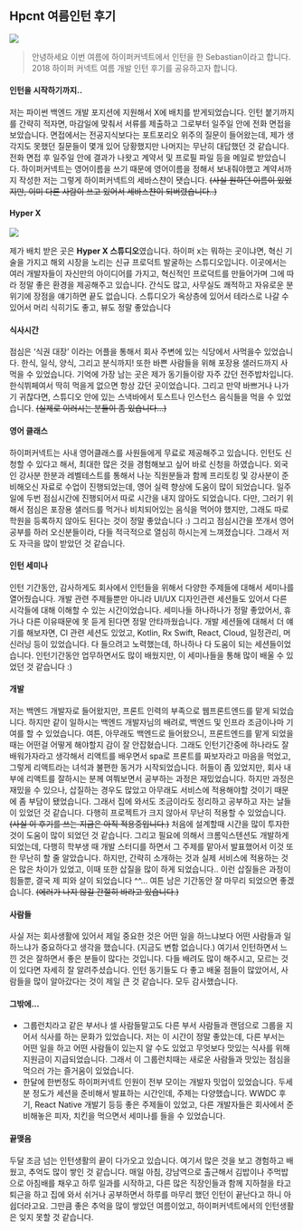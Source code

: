 ## Hpcnt 여름인턴 후기

<img src="https://www.pycon.kr/2016apac/media/sponsor/sponsor-hyperconnect.png">

> 안녕하세요 이번 여름에 하이퍼커넥트에서 인턴을 한 Sebastian이라고 합니다. 2018 하이퍼 커넥트 여름 개발 인턴 후기를 공유하고자 합니다.



#### 인턴을 시작하기까지..

   저는 파이썬 백엔드 개발 포지션에 지원해서 X에 배치를 받게되었습니다. 인턴 붙기까지를 간략히 적자면, 마감일에 맞춰서 서류를 제출하고 그로부터 일주일 안에 전화 면접을 보았습니다. 면접에서는 전공지식보다는 포트포리오 위주의 질문이 들어왔는데, 제가 생각지도 못했던 질문들이 몇개 있어 당황했지만 나머지는 무난히 대답했던 것 같습니다. 전화 면접 후 일주일 안에 결과가 나왓고 계약서 및 프로필 파일 등을 메일로 받았습니다. 하이퍼커넥트는 영어이름을 쓰기 때문에 영어이름을 정해서 보내줘야했고 계약서까지 작성한 저는 그렇게 하이퍼커넥트의 세바스챤이 됏습니다. ~~(사실 원하던 이름이 있었지만, 이미 다른 사람이 쓰고 있어서 세바스챤이 되버렸습니다..)~~



#### Hyper X

<img src="https://hyperconnect.com/wp-content/uploads/2018/02/hyperx_L.jpg">

   

   제가 배치 받은 곳은 **Hyper X 스튜디오**였습니다. 하이퍼 x는 뭐하는 곳이냐면, 혁신 기술을 가지고 해외 시장을 노리는 신규 프로덕트 발굴하는 스튜디오입니다. 이곳에서는 여러 개발자들이 자신만의 아이디어를 가지고, 혁신적인 프로덕트를 만들어가며 그에 따라 정말 좋은 환경을 제공해주고 있습니다. 간식도 많고, 사무실도 쾌적하고 자유로운 분위기에 장점을 얘기하면 끝도 없습니다. 스튜디오가 옥상층에 있어서 테라스로 나갈 수 있어서 머리 식히기도 좋고, 뷰도 정말 좋았습니다



#### 식사시간

   점심은 ‘식권 대장’ 이라는 어플을 통해서 회사 주변에 있는 식당에서 사먹을수 있었습니다. 한식, 일식, 양식, 그리고 분식까지! 또한 바쁜 사람들을 위해 포장용 샐러드까지 사먹을 수 있었습니다. 기억에 가장 남는 곳은 제가 동기들이랑 자주 갔던 전주밥차입니다. 한식뷔페여서 딱히 먹을게 없으면 항상 갔던 곳이었습니다. 그리고 만약 바쁘거나 나가기 귀찮다면, 스튜디오 안에 있는 스낵바에서 토스트나 인스턴스 음식들을 먹을 수 있었습니다. ~~(실제로 이러시는 분들이 좀 있습니다…)~~ 



#### 영어 클래스

   하이퍼커넥트는 사내 영어클래스를 사원들에게 무료로 제공해주고 있습니다. 인턴도 신청할 수 있다고 해서, 최대한 많은 것을 경험해보고 싶어 바로 신청을 하였습니다. 외국인 강사분 한분과 레벨테스트를 통해서 나눈 직원분들과 함께 프리토킹 및 강사분이 준비해오신 자료로 수업이 진행되었는데, 영어 실력 향상에 도움이 많이 되었습니다. 일주일에 두번 점심시간에 진행되어서 따로 시간을 내지 않아도 되었습니다. 다만, 그러기 위해서 점심은 포장용 샐러드를 먹거나 비치되어있는 음식을 먹어야 했지만, 그래도 따로 학원을 등록하지 않아도 된다는 것이 정말 좋았습니다 :) 그리고 점심시간을 쪼개서 영어 공부를 하러 오신분들이라, 다들 적극적으로 열심히 하시는게 느껴졌습니다. 그래서 저도 자극을 많이 받았던 것 같습니다. 



#### 인턴 세미나

   인턴 기간동안, 감사하게도 회사에서 인턴들을 위해서 다양한 주제들에 대해서 세미나를 열어줬습니다. 개발 관련 주제들뿐만 아니라 UI/UX 디자인관련 세션들도 있어서 다른 시각들에 대해 이해할 수 있는 시간이었습니다. 세미나들 하나하나가 정말 좋았어서, 휴가나 다른 이유때문에 못 듣게 된다면 정말 안타까웠습니다. 개발 세션들에 대해서 더 얘기를 해보자면, CI 관련 세션도 있었고, Kotlin, Rx Swift, React, Cloud, 일정관리, 머신러닝 등이 있었습니다. 다 들으려고 노력했는데, 하나하나 다 도움이 되는 세션들이었습니다. 인턴기간동안 업무하면서도 많이 배웠지만, 이 세미나들을 통해 많이 배울 수 있었던 것 같습니다 :)



#### 개발

   저는 백엔드 개발자로 들어왔지만, 프론트 인력의 부족으로 웹프론트엔드를 맡게 되었습니다. 하지만 같이 일하시는 백엔드 개발자님의 배려로, 백엔드 및 인프라 조금이나마 기여를 할 수 있었습니다. 여튼, 아무래도 백엔드로 들어왔으니, 프론트엔드를 맡게 되었을때는 어떤걸 어떻게 해야할지 감이 잘 안잡혔습니다. 그래도 인턴기간중에 하나라도 잘 배워가자라고 생각해서 리액트를 배우면서 spa로 프론트를 짜보자라고 마음을 먹었고, 그렇게 리액트라는 녀석과 불편한 동거가 시작되었습니다. 허들이 좀 있었지만, 회사 내부에 리액트를 잘하시는 분께 여쭤보면서 공부하는 과정은 재밌었습니다. 하지만 과정은 재밌을 수 있으나, 삽질하는 경우도 많았고 아무래도 서비스에 적용해야할 것이기 때문에 좀 부담이 됐었습니다. 그래서 집에 와서도 조금이라도 정리하고 공부하고 자는 날들이 있었던 것 같습니다. 다행히 프로젝트가 크지 않아서 무난히 적용할 수 있었습니다. ~~(사실 이 후기를 쓰는 지금은 아직 적용중입니다.)~~ 처음에 설계할때 시간을 많이 투자한 것이 도움이 많이 되었던 것 같습니다. 그리고 필요에 의해서 크롬익스텐션도 개발하게 되었는데, 다행히 학부생 때 개발 스터디를 하면서 그 주제를 맡아서 발표했어서 이것 또한 무난히 할 줄 알았습니다. 하지만, 간략히 소개하는 것과 실제 서비스에 적용하는 것은 많은 차이가 있었고, 이때 또한 삽질을 많이 하게 되었습니다.. 이런 삽질들은 과정이 힘들뿐, 결국 제 피와 살이 되었습니다 ^^... 여튼 남은 기간동안 잘 마무리 되었으면 좋겠습니다. ~~(에러가 나지 않길 간절히 바라고 있습니다.)~~ 



#### 사람들

  사실 저는 회사생활에 있어서 제일 중요한 것은 어떤 일을 하느냐보다 어떤 사람들과 일하느냐가 중요하다고 생각을 했습니다. (지금도 변함 없습니다.) 여기서 인턴하면서 느낀 것은 잘하면서 좋은 분들이 많다는 것입니다. 다들 배려도 많이 해주시고, 모르는 것이 있다면 자세히 잘 알려주셨습니다. 인턴 동기들도 다 좋고 배울 점들이 많았어서, 사람들을 많이 알아갔다는 것이 제일 큰 것 같습니다. 모두 감사했습니다.



#### 그밖에... 

* 그룹런치라고 같은 부서나 셀 사람들말고도 다른 부서 사람들과 랜덤으로 그룹을 지어서 식사를 하는 문화가 있었습니다. 저는 이 시간이 정말 좋았는데, 다른 부서는 어떤 일을 하고 어떤 사람들이 있는지 알 수도 있었고 무엇보다 맛있는 식사를 위해 지원금이 지급되었습니다. 그래서 이 그룹런치때는 새로운 사람들과 맛있는 점심을 먹으러 가는 즐거움이 있었습니다.
* 한달에 한번정도 하이퍼커넥트 인원이 전부 모이는 개발자 밋업이 있었습니다. 두세분 정도가 세션을 준비해서 발표하는 시간인데, 주제는 다양했습니다. WWDC 후기, React Native 개발기 등등 좋은 주제들이 있었고, 다른 개발자들은 회사에서 준비해놓은 피자, 치킨을 먹으면서 세미나를 들을 수 있었습니다. 



#### 끝맺음

   두달 조금 넘는 인턴생활의 끝이 다가오고 있습니다. 여기서 많은 것을 보고 경험하고 배웠고, 추억도 많이 쌓인 것 같습니다. 매일 아침, 강남역으로 출근해서 김밥이나 주먹밥으로 아침배를 채우고 하루 일과를 시작하고, 다른 많은 직장인들과 함께 지하철을 타고 퇴근을 하고 집에 와서 쉬거나 공부하면서 하루를 마무리 했던 인턴이 끝난다고 하니 아쉽더라고요. 그만큼 좋은 추억을 많이 쌓았던 여름이었고, 하이퍼커넥트에서의 인턴생활은 잊지 못할 것 같습니다. 